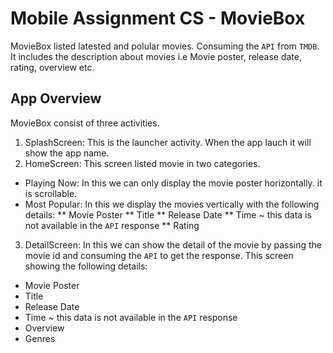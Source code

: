 # Mobile Assignment CS - MovieBox
MovieBox listed latested and polular movies. Consuming the `API` from `TMDB`. It includes the description about movies i.e Movie poster, release date, rating, overview etc.

## App Overview
MovieBox consist of three activities.
1. SplashScreen: This is the launcher activity. When the app lauch it will show the app name.
2. HomeScreen: This screen listed movie in two categories.
* Playing Now: In this we can only display the movie poster horizontally. it is scrollable.
* Most Popular: In this we display the movies vertically with the following details:
 ** Movie Poster
 ** Title
 ** Release Date
 ** Time ~ this data is not available in the `API` response
 ** Rating
3. DetailScreen: In this we can show the detail of the movie by passing the movie id and consuming the `API` to get the response. This screen showing the following details:
 * Movie Poster
 * Title
 * Release Date
 * Time ~ this data is not available in the `API` response
 * Overview
 * Genres
